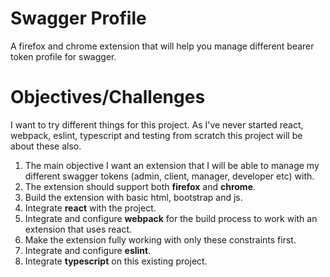 # Swagger Profile

A firefox and chrome extension that will help you manage different bearer token profile for swagger.

# Objectives/Challenges
I want to try different things for this project. As I've never started react, webpack, eslint, typescript and testing from scratch this project will be about these also.
1. The main objective I want an extension that I will be able to manage my different swagger tokens (admin, client, manager, developer etc) with.
2. The extension should support both **firefox** and **chrome**.
3. Build the extension with basic html, bootstrap and js.
4. Integrate **react** with the project.
5. Integrate and configure **webpack** for the build process to work with an extension that uses react.
6. Make the extension fully working with only these constraints first.
7. Integrate and configure **eslint**.
8. Integrate **typescript** on this existing project.
